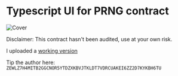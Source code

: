 # Typescript UI for PRNG contract
![Cover](https://i.imgur.com/mQ7WQ1k.png)

Disclaimer: This contract hasn't been audited, use at your own risk.

I uploaded a [working version](https://bottle-shooter.surge.sh) 

Tip the author here: `ZEWLZ7H4MITB2GGCNOR5YTDZXKBVJTKLDT7VDRCUAKEI6ZZ2D7KYKBH6TU`
